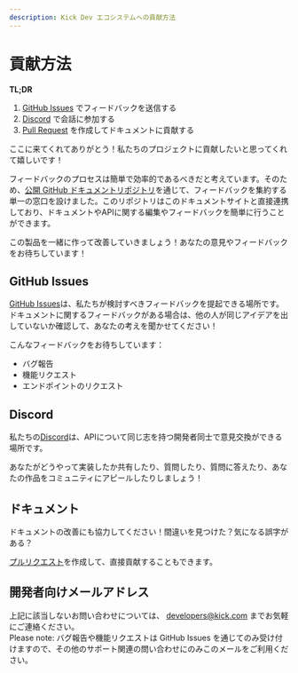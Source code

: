 ```yaml
---
description: Kick Dev エコシステムへの貢献方法
---
```


# 貢献方法

<strong>TL;DR</strong>

1. [GitHub Issues](https://github.com/KickEngineering/KickDevDocs/issues) でフィードバックを送信する  
2. [Discord](https://discord.gg/kick) で会話に参加する  
3. [Pull Request](https://github.com/KickEngineering/kickdevdocs) を作成してドキュメントに貢献する  

ここに来てくれてありがとう！私たちのプロジェクトに貢献したいと思ってくれて嬉しいです！

フィードバックのプロセスは簡単で効率的であるべきだと考えています。そのため、[公開 GitHub ドキュメントリポジトリ](https://github.com/KickEngineering/KickDevDocs)を通じて、フィードバックを集約する単一の窓口を設けました。このリポジトリはこのドキュメントサイトと直接連携しており、ドキュメントやAPIに関する編集やフィードバックを簡単に行うことができます。

この製品を一緒に作って改善していきましょう！あなたの意見やフィードバックをお待ちしています！

## GitHub Issues

[GitHub Issues](https://github.com/KickEngineering/KickDevDocs/issues)は、私たちが検討すべきフィードバックを提起できる場所です。ドキュメントに関するフィードバックがある場合は、他の人が同じアイデアを出していないか確認して、あなたの考えを聞かせてください！

こんなフィードバックをお待ちしています：

- バグ報告  
- 機能リクエスト  
- エンドポイントのリクエスト  

## Discord

私たちの[Discord](https://discord.gg/kick)は、APIについて同じ志を持つ開発者同士で意見交換ができる場所です。

あなたがどうやって実装したか共有したり、質問したり、質問に答えたり、あなたの作品をコミュニティにアピールしたりしましょう！

## ドキュメント

ドキュメントの改善にも協力してください！間違いを見つけた？気になる誤字がある？

[プルリクエスト](https://github.com/KickEngineering/KickDevDocs/pulls)を作成して、直接貢献することもできます。


## 開発者向けメールアドレス  

上記に該当しないお問い合わせについては、 developers@kick.com までお気軽にご連絡ください。  
Please note: バグ報告や機能リクエストは GitHub Issues を通じてのみ受け付けますので、その他のサポート関連の問い合わせにのみこのメールをご利用ください。
